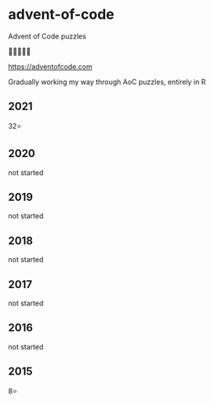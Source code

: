# advent-of-code
Advent of Code puzzles

🎄🎄🎄🎄🎄

https://adventofcode.com

Gradually working my way through AoC puzzles, entirely in R

## 2021

32⭐

## 2020

not started

## 2019

not started

## 2018

not started

## 2017

not started

## 2016

not started

## 2015

8⭐